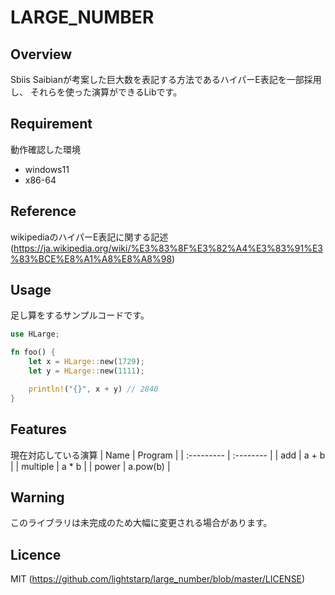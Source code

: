 # LARGE_NUMBER

## Overview
Sbiis Saibianが考案した巨大数を表記する方法であるハイパーE表記を一部採用し、
それらを使った演算ができるLibです。

## Requirement
動作確認した環境
- windows11
- x86-64

## Reference
wikipediaのハイパーE表記に関する記述
(https://ja.wikipedia.org/wiki/%E3%83%8F%E3%82%A4%E3%83%91%E3%83%BCE%E8%A1%A8%E8%A8%98)

## Usage
足し算をするサンプルコードです。
```rust
use HLarge;

fn foo() {
    let x = HLarge::new(1729);
    let y = HLarge::new(1111);

    println!("{}", x + y) // 2840
}
```

## Features
現在対応している演算
| Name       | Program   |
| :--------- | :-------- |
| add        | a + b     |
| multiple   | a * b     |
| power      | a.pow(b)  |

## Warning
このライブラリは未完成のため大幅に変更される場合があります。

## Licence
MIT (https://github.com/lightstarp/large_number/blob/master/LICENSE)